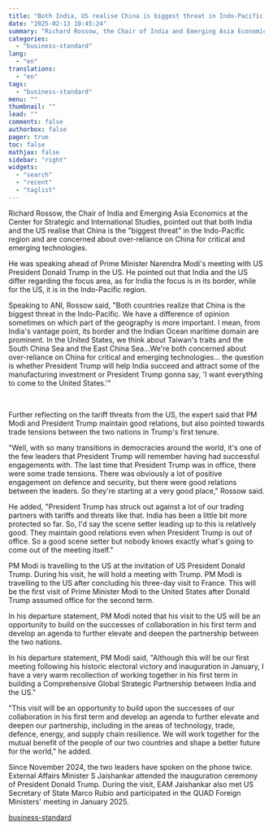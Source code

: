 ```yaml
---
title: "Both India, US realise China is biggest threat in Indo-Pacific, says expert"
date: "2025-02-13 10:45:24"
summary: "Richard Rossow, the Chair of India and Emerging Asia Economics at the Center for Strategic and International Studies, pointed out that both India and the US realise that China is the \"biggest threat\" in the Indo-Pacific region and are concerned about over-reliance on China for critical and emerging technologies. He..."
categories:
  - "business-standard"
lang:
  - "en"
translations:
  - "en"
tags:
  - "business-standard"
menu: ""
thumbnail: ""
lead: ""
comments: false
authorbox: false
pager: true
toc: false
mathjax: false
sidebar: "right"
widgets:
  - "search"
  - "recent"
  - "taglist"
---
```


Richard Rossow, the Chair of India and Emerging Asia Economics at the Center for Strategic and International Studies, pointed out that both India and the US realise that China is the "biggest threat" in the Indo-Pacific region and are concerned about over-reliance on China for critical and emerging technologies.

He was speaking ahead of Prime Minister Narendra Modi's meeting with US President Donald Trump in the US. He pointed out that India and the US differ regarding the focus area, as for India the focus is in its border, while for the US, it is in the Indo-Pacific region.

Speaking to ANI, Rossow said, "Both countries realize that China is the biggest threat in the Indo-Pacific. We have a difference of opinion sometimes on which part of the geography is more important. I mean, from India's vantage point, its border and the Indian Ocean maritime domain are prominent. In the United States, we think about Taiwan's traits and the South China Sea and the East China Sea...We're both concerned about over-reliance on China for critical and emerging technologies... the question is whether President Trump will help India succeed and attract some of the manufacturing investment or President Trump gonna say, 'I want everything to come to the United States.'"

 

Further reflecting on the tariff threats from the US, the expert said that PM Modi and President Trump maintain good relations, but also pointed towards trade tensions between the two nations in Trump's first tenure.

"Well, with so many transitions in democracies around the world, it's one of the few leaders that President Trump will remember having had successful engagements with. The last time that President Trump was in office, there were some trade tensions. There was obviously a lot of positive engagement on defence and security, but there were good relations between the leaders. So they're starting at a very good place," Rossow said.

He added, "President Trump has struck out against a lot of our trading partners with tariffs and threats like that. India has been a little bit more protected so far. So, I'd say the scene setter leading up to this is relatively good. They maintain good relations even when President Trump is out of office. So a good scene setter but nobody knows exactly what's going to come out of the meeting itself."

PM Modi is travelling to the US at the invitation of US President Donald Trump. During his visit, he will hold a meeting with Trump. PM Modi is travelling to the US after concluding his three-day visit to France. This will be the first visit of Prime Minister Modi to the United States after Donald Trump assumed office for the second term.

In his departure statement, PM Modi noted that his visit to the US will be an opportunity to build on the successes of collaboration in his first term and develop an agenda to further elevate and deepen the partnership between the two nations.

In his departure statement, PM Modi said, "Although this will be our first meeting following his historic electoral victory and inauguration in January, I have a very warm recollection of working together in his first term in building a Comprehensive Global Strategic Partnership between India and the US."

"This visit will be an opportunity to build upon the successes of our collaboration in his first term and develop an agenda to further elevate and deepen our partnership, including in the areas of technology, trade, defence, energy, and supply chain resilience. We will work together for the mutual benefit of the people of our two countries and shape a better future for the world," he added.

Since November 2024, the two leaders have spoken on the phone twice. External Affairs Minister S Jaishankar attended the inauguration ceremony of President Donald Trump. During the visit, EAM Jaishankar also met US Secretary of State Marco Rubio and participated in the QUAD Foreign Ministers' meeting in January 2025.

[business-standard](https://www.business-standard.com/external-affairs-defence-security/news/both-india-us-realise-china-is-biggest-threat-in-indo-pacific-says-expert-125021300085_1.html)
